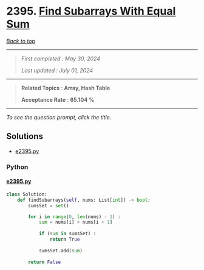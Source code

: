 # 2395. [Find Subarrays With Equal Sum](<https://leetcode.com/problems/find-subarrays-with-equal-sum>)

*[Back to top](<../README.md>)*

------

> *First completed : May 30, 2024*
>
> *Last updated : July 01, 2024*


------

> **Related Topics** : **Array, Hash Table**
>
> **Acceptance Rate** : **65.104 %**


------

*To see the question prompt, click the title.*

## Solutions

- [e2395.py](<../my-submissions/e2395.py>)
### Python
#### [e2395.py](<../my-submissions/e2395.py>)
```Python
class Solution:
    def findSubarrays(self, nums: List[int]) -> bool:
        sumsSet = set()

        for i in range(0, len(nums) - 1) :
            sum = nums[i] + nums[i + 1]
            
            if (sum in sumsSet) :
                return True
            
            sumsSet.add(sum)
        
        return False
```

